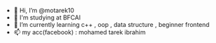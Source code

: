 - 👋 Hi, I’m @motarek10
- 👀 I'm studying at BFCAI
- 🌱 I’m currently learning c++ , oop , data structure , beginner frontend
- 📫 my acc(facebook) : mohamed tarek ibrahim

<!---
motarek10/motarek10 is a ✨ special ✨ repository because its `README.md` (this file) appears on your GitHub profile.
You can click the Preview link to take a look at your changes.
--->
